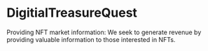 # DigitialTreasureQuest
Providing NFT market information: We seek to generate revenue by providing valuable information to those interested in NFTs.
